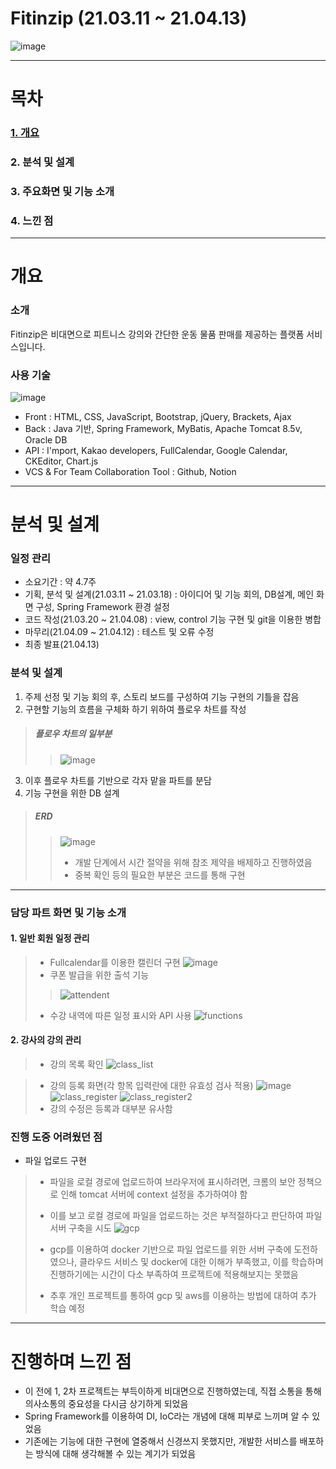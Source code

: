 # Fitinzip (21.03.11 ~ 21.04.13)
![image](https://user-images.githubusercontent.com/78800147/116191320-11616e00-a767-11eb-9493-21234dd410b9.png)
***
# 목차
  ### [1. 개요](#개요)
  ### 2. 분석 및 설계
  ### 3. 주요화면 및 기능 소개
  ### 4. 느낀 점
***
# 개요
### 소개
Fitinzip은 비대면으로 피트니스 강의와 간단한 운동 물품 판매를 제공하는 플랫폼 서비스입니다.
### 사용 기술
![image](https://user-images.githubusercontent.com/78800147/116201839-e8e07080-a774-11eb-815d-e7111c1671ac.png)
- Front : HTML, CSS, JavaScript, Bootstrap, jQuery, Brackets, Ajax
- Back : Java 기반, Spring Framework, MyBatis, Apache Tomcat 8.5v, Oracle DB
- API : I'mport, Kakao developers, FullCalendar, Google Calendar, CKEditor, Chart.js
- VCS & For Team Collaboration Tool : Github, Notion
***
# 분석 및 설계
### 일정 관리
- 소요기간 : 약 4.7주
- 기획, 분석 및 설계(21.03.11 ~ 21.03.18) : 아이디어 및 기능 회의, DB설계, 메인 화면 구성, Spring Framework 환경 설정
- 코드 작성(21.03.20 ~ 21.04.08) : view, control 기능 구현 및 git을 이용한 병합
- 마무리(21.04.09 ~ 21.04.12) : 테스트 및 오류 수정
- 최종 발표(21.04.13)
### 분석 및 설계
1. 주제 선정 및 기능 회의 후, 스토리 보드를 구성하여 기능 구현의 기틀을 잡음
2. 구현할 기능의 흐름을 구체화 하기 위하여 플로우 차트를 작성
> ##### 플로우 차트의 일부분
> > ![image](https://user-images.githubusercontent.com/78800147/116205255-81c4bb00-a778-11eb-86ef-75d9e070ec27.png)
3. 이후 플로우 차트를 기반으로 각자 맡을 파트를 분담
4. 기능 구현을 위한 DB 설계
> ##### ERD
> > ![image](https://user-images.githubusercontent.com/78800147/116205341-9bfe9900-a778-11eb-9bd0-201ead91a49e.png)
> > - 개발 단계에서 시간 절약을 위해 참조 제약을 배제하고 진행하였음
> > - 중복 확인 등의 필요한 부분은 코드를 통해 구현
***
### 담당 파트 화면 및 기능 소개
#### 1. 일반 회원 일정 관리
> - Fullcalendar를 이용한 캘린더 구현
> ![image](https://user-images.githubusercontent.com/78800147/116505305-7945bf00-a8f5-11eb-9ddb-1a283c3acf5e.png)
> - 쿠폰 발급을 위한 출석 기능
> 
> > ![attendent](https://user-images.githubusercontent.com/78800147/116510140-6801b000-a8ff-11eb-865d-c23277890d68.png)
> - 수강 내역에 따른 일정 표시와 API 사용
> ![functions](https://user-images.githubusercontent.com/78800147/116516291-68eb0f80-a908-11eb-90ae-d68c5c046c08.png)



#### 2. 강사의 강의 관리
> - 강의 목록 확인
> ![class_list](https://user-images.githubusercontent.com/78800147/116518864-bfa61880-a90b-11eb-9c72-437c4bf1c98f.png)


> - 강의 등록 화면(각 항목 입력란에 대한 유효성 검사 적용)
> ![image](https://user-images.githubusercontent.com/78800147/116517930-9afd7100-a90a-11eb-8929-757b101271a0.png)
> ![class_register](https://user-images.githubusercontent.com/78800147/116518189-e9ab0b00-a90a-11eb-92d9-f66196329275.png)
> ![class_register2](https://user-images.githubusercontent.com/78800147/116518690-8c638980-a90b-11eb-9cc6-3f23dfcc500b.png)
> - 강의 수정은 등록과 대부분 유사함

### 진행 도중 어려웠던 점
- 파일 업로드 구현
> - 파일을 로컬 경로에 업로드하여 브라우저에 표시하려면, 크롬의 보안 정책으로 인해 tomcat 서버에 context 설정을 추가하여야 함
> - 이를 보고 로컬 경로에 파일을 업로드하는 것은 부적절하다고 판단하여 파일서버 구축을 시도
> ![gcp](https://user-images.githubusercontent.com/78800147/116519833-e7e24700-a90c-11eb-8cab-81c292dffca2.png)
> - gcp를 이용하여 docker 기반으로 파일 업로드를 위한 서버 구축에 도전하였으나, 클라우드 서비스 및 docker에 대한 이해가 부족했고, 이를 학습하며 진행하기에는 시간이 다소 부족하여 프로젝트에 적용해보지는 못했음
> 
> - 추후 개인 프로젝트를 통하여 gcp 및 aws를 이용하는 방법에 대하여 추가 학습 예정
***
# 진행하며 느낀 점
- 이 전에 1, 2차 프로젝트는 부득이하게 비대면으로 진행하였는데, 직접 소통을 통해 의사소통의 중요성을 다시금 상기하게 되었음
- Spring Framework를 이용하여 DI, IoC라는 개념에 대해 피부로 느끼며 알 수 있었음
- 기존에는 기능에 대한 구현에 열중해서 신경쓰지 못했지만, 개발한 서비스를 배포하는 방식에 대해 생각해볼 수 있는 계기가 되었음

